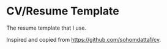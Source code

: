 # CV/Resume Template

The resume template that I use.

Inspired and copied from https://github.com/sohomdatta1/cv.

